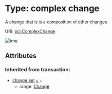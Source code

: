 
# Type: complex change


A change that is is a composition of other changes

URI: [ocl:ComplexChange](http://w3id.org/oclComplexChange)


![img](http://yuml.me/diagram/nofunky;dir:TB/class/[Change]<change%20set%200..*-++[ComplexChange])

## Attributes


### Inherited from transaction:

 * [change set](change_set.md)  <sub>0..*</sub>
    * range: [Change](Change.md)
